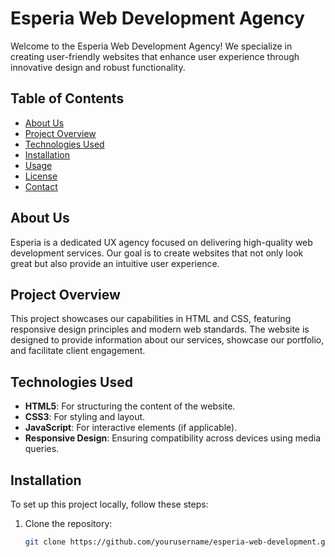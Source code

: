 # Esperia Web Development Agency

Welcome to the Esperia Web Development Agency! We specialize in creating user-friendly websites that enhance user experience through innovative design and robust functionality.

## Table of Contents
- [About Us](#about-us)
- [Project Overview](#project-overview)
- [Technologies Used](#technologies-used)
- [Installation](#installation)
- [Usage](#usage)
- [License](#license)
- [Contact](#contact)

## About Us
Esperia is a dedicated UX agency focused on delivering high-quality web development services. Our goal is to create websites that not only look great but also provide an intuitive user experience.

## Project Overview
This project showcases our capabilities in HTML and CSS, featuring responsive design principles and modern web standards. The website is designed to provide information about our services, showcase our portfolio, and facilitate client engagement.

## Technologies Used
- **HTML5**: For structuring the content of the website.
- **CSS3**: For styling and layout.
- **JavaScript**: For interactive elements (if applicable).
- **Responsive Design**: Ensuring compatibility across devices using media queries.

## Installation
To set up this project locally, follow these steps:

1. Clone the repository:
   ```bash
   git clone https://github.com/yourusername/esperia-web-development.git
